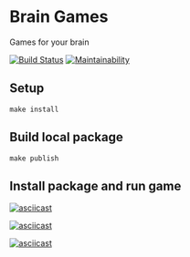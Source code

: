 # Brain Games
Games for your brain

[![Build Status](https://travis-ci.org/clickf5/frontend-project-lvl1.svg?branch=master)](https://travis-ci.org/clickf5/frontend-project-lvl1) [![Maintainability](https://api.codeclimate.com/v1/badges/088ae825c318afffc0e1/maintainability)](https://codeclimate.com/github/clickf5/frontend-project-lvl1/maintainability)

## Setup
``make install``

## Build local package
``make publish``

## Install package and run game
[![asciicast](https://asciinema.org/a/vEciKApVpR7pKx0nMhlfdEhdl.svg)](https://asciinema.org/a/vEciKApVpR7pKx0nMhlfdEhdl)

[![asciicast](https://asciinema.org/a/yTkSyCCOUU9exLVNG3JyAp04R.svg)](https://asciinema.org/a/yTkSyCCOUU9exLVNG3JyAp04R)

[![asciicast](https://asciinema.org/a/SkMNQiMJPauo5yMueuDt56pGd.svg)](https://asciinema.org/a/SkMNQiMJPauo5yMueuDt56pGd)